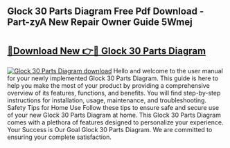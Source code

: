 ## Glock 30 Parts Diagram Free Pdf Download - Part-zyA New Repair Owner Guide 5Wmej

# <h2><a href="http://dfqa5g.blite.top/?on=Glock+30+Parts+Diagram">🔗Download New 👉🔴 Glock 30 Parts Diagram</a></h2>

[![Glock 30 Parts Diagram download](https://i.imgur.com/lujVjoI.png)](http://dfqa5g.blite.top/?on=Glock+30+Parts+Diagram)
Hello and welcome to the user manual for your newly implemented Glock 30 Parts Diagram. This guide is here to help you make the most of your product by providing a comprehensive overview of its features, functions, and benefits. You will find step-by-step instructions for installation, usage, maintenance, and troubleshooting. Safety Tips for Home Use Follow these tips to ensure safe and secure use of your new Glock 30 Parts Diagram at home. This Glock 30 Parts Diagram comes with a plethora of features designed to personalize your experience. Your Success is Our Goal Glock 30 Parts Diagram. We are committed to ensuring your complete satisfaction.
